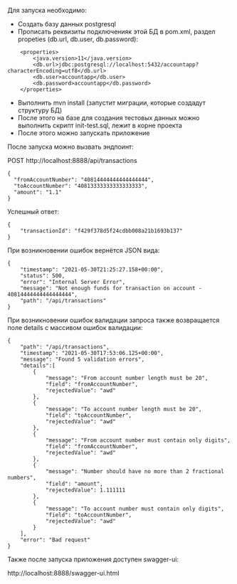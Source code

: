 Для запуска необходимо:

- Создать базу данных postgresql
- Прописать реквизиты подключенияк этой БД 
в pom.xml, раздел propeties (db.url, db.user, db.password):
```
    <properties>
        <java.version>11</java.version>
        <db.url>jdbc:postgresql://localhost:5432/accountapp?characterEncoding=utf8</db.url>
        <db.user>accountapp</db.user>
        <db.password>accountapp</db.password>
    </properties>
```
- Выполнить mvn install (запустит миграции, которые создадут структуру БД)
- После этого на базе для создания тестовых данных можно выполнить скрипт init-test.sql, лежит в корне проекта
- После этого можно запускать приложение

После запуска можно вызвать эндпоинт:

POST http://localhost:8888/api/transactions
```
{
  "fromAccountNumber": "40814444444444444444",
  "toAccountNumber": "40813333333333333333",
  "amount": "1.1"
}
```

Успешный ответ:
```
{
    "transactionId": "f429f378d5f24cdbb008a21b1693b137"
}
```

При возникновении ошибок вернётся JSON вида:
```
{
    "timestamp": "2021-05-30T21:25:27.158+00:00",
    "status": 500,
    "error": "Internal Server Error",
    "message": "Not enough funds for transaction on account - 40814444444444444444",
    "path": "/api/transactions"
}
```

При возникновении ошибок валидации запроса также 
возвращается поле details с массивом ошибок валидации:
```
{
    "path": "/api/transactions",
    "timestamp": "2021-05-30T17:53:06.125+00:00",
    "message": "Found 5 validation errors",
    "details":[
        {
            "message": "From account number length must be 20",
            "field": "fromAccountNumber",
            "rejectedValue": "awd"
        },
        {
            "message": "To account number length must be 20",
            "field": "toAccountNumber",
            "rejectedValue": "awd"
        },
        {
            "message": "From account number must contain only digits",
            "field": "fromAccountNumber",
            "rejectedValue": "awd"
        },
        {
            "message": "Number should have no more than 2 fractional numbers",
            "field": "amount",
            "rejectedValue": 1.111111
        },
        {
            "message": "To account number must contain only digits",
            "field": "toAccountNumber",
            "rejectedValue": "awd"
        }
    ],
    "error": "Bad request"
}
```

Также после запуска приложения доступен swagger-ui:

http://localhost:8888/swagger-ui.html
